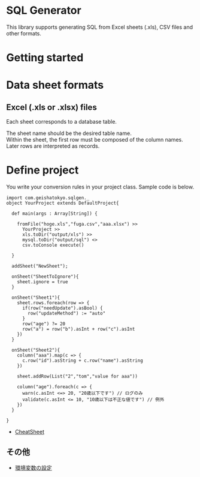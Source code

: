 # SQL Generator

This library supports generating SQL from Excel sheets (.xls), CSV files and other formats.

# Getting started



# Data sheet formats

## Excel (.xls or .xlsx) files

Each sheet corresponds to a database table.

The sheet name should be the desired table name.<br />
Within the sheet, the first row must be composed of the column names.<br />
Later rows are interpreted as records.

# Define project

You write your conversion rules in your project class.
Sample code is below.

    import com.geishatokyo.sqlgen._
    object YourProject extends DefaultProject{

      def main(args : Array[String]) {
      
        fromFile("hoge.xls","fuga.csv","aaa.xlsx") >>
          YourProject >>
          xls.toDir("output/xls") >> 
          mysql.toDir("output/sql") <>
          csv.toConsole execute()
         
      }

      addSheet("NewSheet");
      
      onSheet("SheetToIgnore"){
        sheet.ignore = true
      }

      onSheet("Sheet1"){
        sheet.rows.foreach(row => {
          if(row("needUpdate").asBool) {
            row("updateMethod") := "auto"
          }
          row("age") ?= 20
          row("a") = row("b").asInt + row("c").asInt
        })
      }

      onSheet("Sheet2"){
        column("aaa").map(c => {
          c.row("id").asString + c.row("name").asString
        })
        
        sheet.addRow(List("2","tom","value for aaa"))

        column("age").foreach(c => {
          warn(c.asInt <=> 20, "20歳以下です") // ログのみ
          validate(c.asInt <= 10, "10歳以下は不正な値です") // 例外
        })
      }

    }

* [CheatSheet](docs/CheatSheet.md)

## その他

* [環境変数の設定](docs/Env.md)